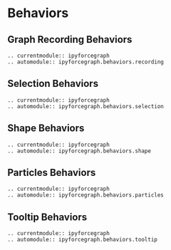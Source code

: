 # Behaviors

## Graph Recording Behaviors

```{eval-rst}
.. currentmodule:: ipyforcegraph
.. automodule:: ipyforcegraph.behaviors.recording
```

## Selection Behaviors

```{eval-rst}
.. currentmodule:: ipyforcegraph
.. automodule:: ipyforcegraph.behaviors.selection
```

## Shape Behaviors

```{eval-rst}
.. currentmodule:: ipyforcegraph
.. automodule:: ipyforcegraph.behaviors.shape
```

## Particles Behaviors

```{eval-rst}
.. currentmodule:: ipyforcegraph
.. automodule:: ipyforcegraph.behaviors.particles
```

## Tooltip Behaviors

```{eval-rst}
.. currentmodule:: ipyforcegraph
.. automodule:: ipyforcegraph.behaviors.tooltip
```
